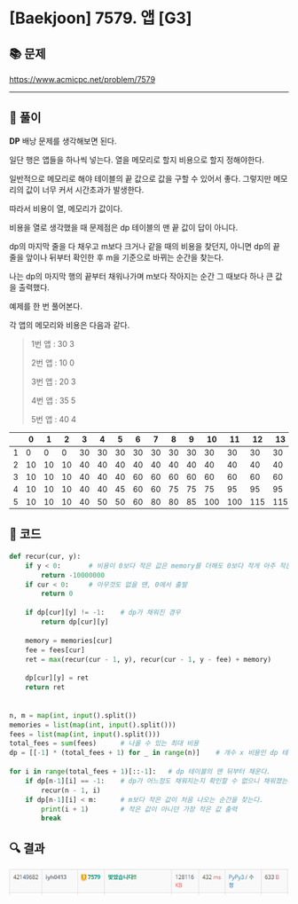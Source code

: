# [Baekjoon] 7579. 앱 [G3]

## 📚 문제

https://www.acmicpc.net/problem/7579

---

## 📖 풀이

**DP** 배낭 문제를 생각해보면 된다.

일단 행은 앱들을 하나씩 넣는다. 열을 메모리로 할지 비용으로 할지 정해야한다.

일반적으로 메모리로 해야 테이블의 끝 값으로 값을 구할 수 있어서 좋다. 그렇지만 메모리의 값이 너무 커서 시간초과가 발생한다.

따라서 비용이 열, 메모리가 값이다.

비용을 열로 생각했을 때 문제점은 dp 테이블의 맨 끝 값이 답이 아니다.

dp의 마지막 줄을 다 채우고 m보다 크거나 같을 때의 비용을 찾던지, 아니면 dp의 끝 줄을 앞이나 뒤부터 확인한 후 m을 기준으로 바뀌는 순간을 찾는다.

나는 dp의 마지막 행의 끝부터 채워나가며 m보다 작아지는 순간 그 때보다 하나 큰 값을 출력했다. 

예제를 한 번 풀어본다.

각 앱의 메모리와 비용은 다음과 같다.

>1번 앱 : 30 3
>
>2번 앱 : 10 0
>
>3번 앱 : 20 3
>
>4번 앱 : 35 5
>
>5번 앱 : 40 4

|      | 0    | 1    | 2    | 3    | 4    | 5    | 6    | 7    | 8    | 9    | 10   | 11   | 12   | 13   | 14   | 15   |
| ---- | ---- | ---- | ---- | ---- | ---- | ---- | ---- | ---- | ---- | ---- | ---- | ---- | ---- | ---- | ---- | ---- |
| 1    | 0    | 0    | 0    | 30   | 30   | 30   | 30   | 30   | 30   | 30   | 30   | 30   | 30   | 30   | 30   | 30   |
| 2    | 10   | 10   | 10   | 40   | 40   | 40   | 40   | 40   | 40   | 40   | 40   | 40   | 40   | 40   | 40   | 40   |
| 3    | 10   | 10   | 10   | 40   | 40   | 40   | 60   | 60   | 60   | 60   | 60   | 60   | 60   | 60   | 60   | 60   |
| 4    | 10   | 10   | 10   | 40   | 40   | 45   | 60   | 60   | 75   | 75   | 75   | 95   | 95   | 95   | 95   | 95   |
| 5    | 10   | 10   | 10   | 40   | 50   | 50   | 60   | 80   | 80   | 85   | 100  | 100  | 115  | 115  | 115  | 135  |



## 📒 코드

```python
def recur(cur, y):
    if y < 0:       # 비용이 0보다 작은 값은 memory를 더해도 0보다 작게 아주 작은 값을 리턴
        return -10000000
    if cur < 0:     # 아무것도 없을 땐, 0에서 출발
        return 0

    if dp[cur][y] != -1:    # dp가 채워진 경우
        return dp[cur][y]
    
    memory = memories[cur]
    fee = fees[cur]
    ret = max(recur(cur - 1, y), recur(cur - 1, y - fee) + memory)

    dp[cur][y] = ret
    return ret


n, m = map(int, input().split())
memories = list(map(int, input().split()))
fees = list(map(int, input().split()))
total_fees = sum(fees)      # 나올 수 있는 최대 비용
dp = [[-1] * (total_fees + 1) for _ in range(n)]    # 개수 x 비용인 dp 테이블

for i in range(total_fees + 1)[::-1]:   # dp 테이블의 맨 뒤부터 채운다.
    if dp[n-1][i] == -1:    # dp가 어느정도 채워지는지 확인할 수 없으니 채워졌는지 확인하고 재귀를 돌린다.
        recur(n - 1, i)
    if dp[n-1][i] < m:      # m보다 작은 값이 처음 나오는 순간을 찾는다.
        print(i + 1)        # 작은 값이 아니던 가장 작은 값 출력
        break
```

## 🔍 결과

![image-20220418234910290](README.assets/image-20220418234910290.png)
